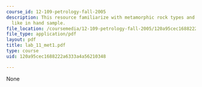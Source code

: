 ```yaml
---
course_id: 12-109-petrology-fall-2005
description: This resource familiarize with metamorphic rock types and what they look
  like in hand sample.
file_location: /coursemedia/12-109-petrology-fall-2005/120a95cec1688222a6333a4a56210348_lab_11_met1.pdf
file_type: application/pdf
layout: pdf
title: lab_11_met1.pdf
type: course
uid: 120a95cec1688222a6333a4a56210348

---
```

None